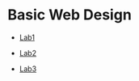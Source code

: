 <h1>Basic Web Design</h1>

<ul>
    <li><a href="lab1/index.html" target="_blank">Lab1</a></li>
</ul>

<ul>
    <li><a href="lab2/index.html" target="_blank">Lab2</a></li>
</ul>

<ul>
    <li><a href="lab3/index.html" target="_blank">Lab3</a></li>
</ul>
